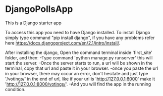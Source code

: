 # DjangoPollsApp
This is a Django starter app

To access this app you need to have Django installed.
To install Django simply type command "pip install django", if you have any problems refer here https://docs.djangoproject.com/en/2.1/intro/install/.

After installing the django, Open the command terminal inside 'first_site' folder, and then:
-Type command 'python manage.py runserver' this will start the server.
-Once the server starts to run, a url will be shown in the terminal, copy that url and paste it in your browser.
-once you paste the url in your browser, there may occur an error, don't hesitate and just type '/votings/' in the end of url, like if your url is 'http://127.0.0.1:8000' make it 'http://127.0.0.1:8000/votings/'.
-And you will find the app in the running condition.
